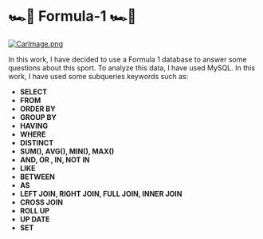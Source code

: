 #  🏎️🏁 Formula-1 🏎️🏁
[![CarImage.png](https://i.postimg.cc/sD045F2c/CarImage.png)](https://postimg.cc/6ynZNmn2)

In this work, I have decided to use a Formula 1 database to answer some questions about this sport. To analyze this data, I have used MySQL.
In this work, I have used some subqueries keywords such as:
- **SELECT**
- **FROM**
- **ORDER BY**
- **GROUP BY**
- **HAVING**
- **WHERE**
- **DISTINCT**
- **SUM(), AVG(), MIN(), MAX()**
- **AND, OR , IN, NOT IN**
- **LIKE**
- **BETWEEN**
- **AS**
- **LEFT JOIN, RIGHT JOIN, FULL JOIN, INNER JOIN**
- **CROSS JOIN**
- **ROLL UP**
- **UP DATE**
- **SET**
